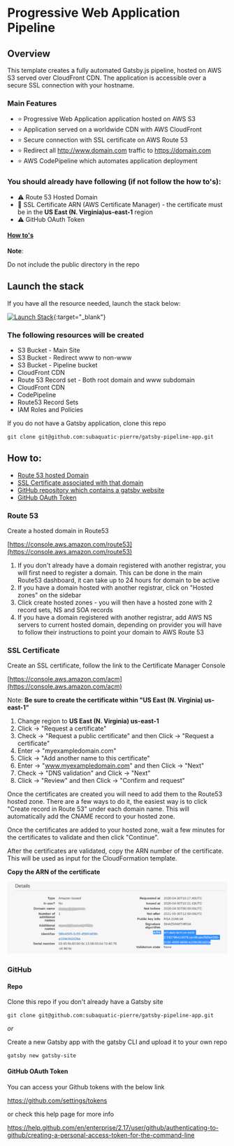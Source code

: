 # Progressive Web Application Pipeline

## Overview

This template creates a fully automated Gatsby.js pipeline, hosted on AWS S3 served over CloudFront CDN. The application is accessible over a secure SSL connection with your hostname.

### Main Features

- :star: Progressive Web Application application hosted on AWS S3
- :star: Application served on a worldwide CDN with AWS CloudFront
- :star: Secure connection with SSL certificate on AWS Route 53
- :star: Redirect all http://www.domain.com traffic to https://domain.com
- :star: AWS CodePipeline which automates application deployment

### You should already have following (if not follow the how to's):

- :warning: Route 53 Hosted Domain
- :rotating_light: SSL Certificate ARN (AWS Certificate Manager) - the certificate must be in the **US East (N. Virginia)us-east-1** region
- :warning: GitHub OAuth Token

#### [How to's](#how-to)

**Note**:

Do not include the public directory in the repo

## Launch the stack

If you have all the resource needed, launch the stack below:

[![Launch Stack](https://cdn.rawgit.com/buildkite/cloudformation-launch-stack-button-svg/master/launch-stack.svg)](https://console.aws.amazon.com/cloudformation/home#/stacks/new?stackName=gatsby-pipeline&templateURL=https://gatsby-pipeline-app-template.s3.us-east-2.amazonaws.com/cf-stack.yaml){:target="\_blank"}

### The following resources will be created

- S3 Bucket - Main Site
- S3 Bucket - Redirect www to non-www
- S3 Bucket - Pipeline bucket
- CloudFront CDN
- Route 53 Record set - Both root domain and www subdomain
- CloudFront CDN
- CodePipeline
- Route53 Record Sets
- IAM Roles and Policies

If you do not have a Gatsby application, clone this repo

    git clone git@github.com:subaquatic-pierre/gatsby-pipeline-app.git

## How to:

- [Route 53 hosted Domain](#route-53)
- [SSL Certificate associated with that domain](#ssl-certificate)
- [GitHub repository which contains a gatsby website](#repo)
- [GitHub OAuth Token](#github-oauth-token)

### Route 53

Create a hosted domain in Route53

[https://console.aws.amazon.com/route53](https://console.aws.amazon.com/route53)

1. If you don't already have a domain registered with another registrar, you will first need to register a domain. This can be done in the main Route53 dashboard, it can take up to 24 hours for domain to be active
2. If you have a domain hosted with another registrar, click on "Hosted zones" on the sidebar
3. Click create hosted zones - you will then have a hosted zone with 2 record sets, NS and SOA records
4. If you have a domain registered with another registrar, add AWS NS servers to current hosted domain, depending on provider you will have to follow their instructions to point your domain to AWS Route 53

### SSL Certificate

Create an SSL certificate, follow the link to the Certificate Manager Console

[https://console.aws.amazon.com/acm](https://console.aws.amazon.com/acm)

Note: **Be sure to create the certificate within "US East (N. Virginia) us-east-1"**

1. Change region to **US East (N. Virginia) us-east-1**
2. Click -> "Request a certificate"
3. Check -> "Request a public certificate" and then Click -> "Request a certificate"
4. Enter -> "myexampledomain.com"
5. Click -> "Add another name to this certificate"
6. Enter -> "www.myexampledomain.com" and then Click -> "Next"
7. Check -> "DNS validation" and Click -> "Next"
8. Click -> "Review" and then Click -> "Confirm and request"

Once the certificates are created you will need to add them to the Route53 hosted zone. There are a few ways to do it, the easiest way is to click "Create record in Route 53" under each domain name. This will automatically add the CNAME record to your hosted zone.

Once the certificates are added to your hosted zone, wait a few minutes for the certificates to validate and then click "Continue".

After the certificates are validated, copy the ARN number of the certificate. This will be used as input for the CloudFormation template.

**Copy the ARN of the certificate**

![Certificate ARN](cfstack/certificate_ARN.png)

### GitHub

#### Repo

Clone this repo if you don't already have a Gatsby site

    git clone git@github.com:subaquatic-pierre/gatsby-pipeline-app.git

_or_

Create a new Gatsby app with the gatsby CLI and upload it to your own repo

    gatsby new gatsby-site

#### GitHub OAuth Token

You can access your Github tokens with the below link

https://github.com/settings/tokens

or check this help page for more info

https://help.github.com/en/enterprise/2.17/user/github/authenticating-to-github/creating-a-personal-access-token-for-the-command-line
